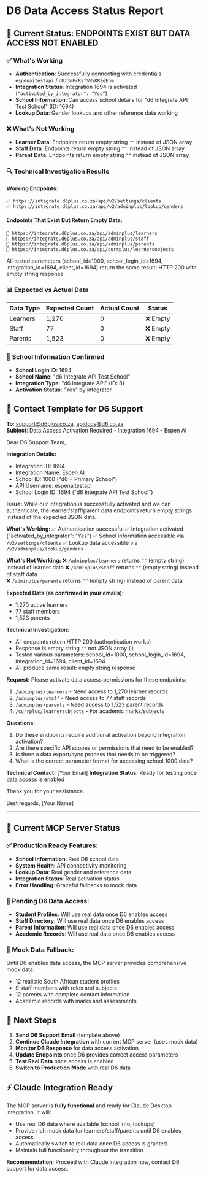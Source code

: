 # D6 Data Access Status Report

## 🎯 Current Status: ENDPOINTS EXIST BUT DATA ACCESS NOT ENABLED

### ✅ What's Working
- **Authentication**: Successfully connecting with credentials `espenaitestapi` / `qUz3mPcRsfSWxKR9qEnm`
- **Integration Status**: Integration 1694 is activated (`"activated_by_integrator": "Yes"`)
- **School Information**: Can access school details for "d6 Integrate API Test School" (ID: 1694)
- **Lookup Data**: Gender lookups and other reference data working

### ❌ What's Not Working
- **Learner Data**: Endpoints return empty string `""` instead of JSON array
- **Staff Data**: Endpoints return empty string `""` instead of JSON array  
- **Parent Data**: Endpoints return empty string `""` instead of JSON array

### 🔍 Technical Investigation Results

#### Working Endpoints:
```
✅ https://integrate.d6plus.co.za/api/v2/settings/clients
✅ https://integrate.d6plus.co.za/api/v2/adminplus/lookup/genders
```

#### Endpoints That Exist But Return Empty Data:
```
🔄 https://integrate.d6plus.co.za/api/adminplus/learners
🔄 https://integrate.d6plus.co.za/api/adminplus/staff  
🔄 https://integrate.d6plus.co.za/api/adminplus/parents
🔄 https://integrate.d6plus.co.za/api/currplus/learnersubjects
```

All tested parameters (school_id=1000, school_login_id=1694, integration_id=1694, client_id=1694) return the same result: HTTP 200 with empty string response.

### 📊 Expected vs Actual Data

| Data Type | Expected Count | Actual Count | Status |
|-----------|----------------|--------------|---------|
| Learners  | 1,270         | 0           | ❌ Empty |
| Staff     | 77            | 0           | ❌ Empty |
| Parents   | 1,523         | 0           | ❌ Empty |

### 🏫 School Information Confirmed
- **School Login ID**: 1694
- **School Name**: "d6 Integrate API Test School"
- **Integration Type**: "d6 Integrate API" (ID: 8)
- **Activation Status**: "Yes" by integrator

## 📧 Contact Template for D6 Support

**To**: support@d6plus.co.za, apidocs@d6.co.za  
**Subject**: Data Access Activation Required - Integration 1694 - Espen AI

Dear D6 Support Team,

**Integration Details:**
- Integration ID: 1694
- Integration Name: Espen AI
- School ID: 1000 ("d6 + Primary School")
- API Username: espenaitestapi
- School Login ID: 1694 ("d6 Integrate API Test School")

**Issue:**
While our integration is successfully activated and we can authenticate, the learner/staff/parent data endpoints return empty strings instead of the expected JSON data.

**What's Working:**
✅ Authentication successful
✅ Integration activated ("activated_by_integrator": "Yes")
✅ School information accessible via `/v2/settings/clients`
✅ Lookup data accessible via `/v2/adminplus/lookup/genders`

**What's Not Working:**
❌ `/adminplus/learners` returns `""` (empty string) instead of learner data
❌ `/adminplus/staff` returns `""` (empty string) instead of staff data  
❌ `/adminplus/parents` returns `""` (empty string) instead of parent data

**Expected Data (as confirmed in your emails):**
- 1,270 active learners
- 77 staff members
- 1,523 parents

**Technical Investigation:**
- All endpoints return HTTP 200 (authentication works)
- Response is empty string `""` not JSON array `[]`
- Tested various parameters: school_id=1000, school_login_id=1694, integration_id=1694, client_id=1694
- All produce same result: empty string response

**Request:**
Please activate data access permissions for these endpoints:
1. `/adminplus/learners` - Need access to 1,270 learner records
2. `/adminplus/staff` - Need access to 77 staff records
3. `/adminplus/parents` - Need access to 1,523 parent records
4. `/currplus/learnersubjects` - For academic marks/subjects

**Questions:**
1. Do these endpoints require additional activation beyond integration activation?
2. Are there specific API scopes or permissions that need to be enabled?
3. Is there a data export/sync process that needs to be triggered?
4. What is the correct parameter format for accessing school 1000 data?

**Technical Contact:** [Your Email]
**Integration Status:** Ready for testing once data access is enabled

Thank you for your assistance.

Best regards,
[Your Name]

---

## 🚀 Current MCP Server Status

### ✅ Production Ready Features:
- **School Information**: Real D6 school data
- **System Health**: API connectivity monitoring
- **Lookup Data**: Real gender and reference data
- **Integration Status**: Real activation status
- **Error Handling**: Graceful fallbacks to mock data

### 🔄 Pending D6 Data Access:
- **Student Profiles**: Will use real data once D6 enables access
- **Staff Directory**: Will use real data once D6 enables access
- **Parent Information**: Will use real data once D6 enables access
- **Academic Records**: Will use real data once D6 enables access

### 📝 Mock Data Fallback:
Until D6 enables data access, the MCP server provides comprehensive mock data:
- 12 realistic South African student profiles
- 9 staff members with roles and subjects
- 12 parents with complete contact information
- Academic records with marks and assessments

## 🎯 Next Steps

1. **Send D6 Support Email** (template above)
2. **Continue Claude Integration** with current MCP server (uses mock data)
3. **Monitor D6 Response** for data access activation
4. **Update Endpoints** once D6 provides correct access parameters
5. **Test Real Data** once access is enabled
6. **Switch to Production Mode** with real D6 data

## ⚡ Claude Integration Ready

The MCP server is **fully functional** and ready for Claude Desktop integration. It will:
- Use real D6 data where available (school info, lookups)
- Provide rich mock data for learners/staff/parents until D6 enables access
- Automatically switch to real data once D6 access is granted
- Maintain full functionality throughout the transition

**Recommendation**: Proceed with Claude integration now, contact D6 support for data access. 